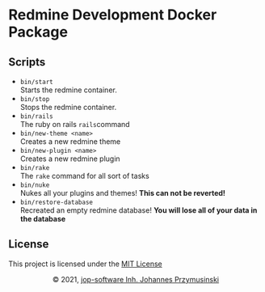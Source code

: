 # Redmine Development Docker Package

## Scripts
- `bin/start`  
Starts the redmine container. 
- `bin/stop`  
Stops the redmine container.
- `bin/rails`  
The ruby on rails `rails`command
- `bin/new-theme <name>`  
Creates a new redmine theme
- `bin/new-plugin <name>`  
Creates a new redmine plugin
- `bin/rake`  
The `rake` command for all sort of tasks
- `bin/nuke`  
Nukes all your plugins and themes! **This can not be reverted!**
- `bin/restore-database`  
Recreated an empty redmine database! **You will lose all of your data in the database**

## License
This project is licensed under the [MIT License](/LICENSE)

<div align="center">&copy; 2021, <a href="https://jop-software.de">jop-software Inh. Johannes Przymusinski</a></div>